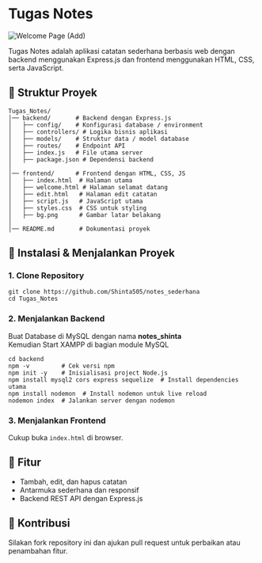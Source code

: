 # Tugas Notes
![Welcome Page (Add)](https://github.com/user-attachments/assets/df75c7e8-58ff-4b73-8dcc-104799ad7a51)

Tugas Notes adalah aplikasi catatan sederhana berbasis web dengan backend menggunakan Express.js dan frontend menggunakan HTML, CSS, serta JavaScript.

## 📂 Struktur Proyek

```
Tugas_Notes/
│── backend/       # Backend dengan Express.js
│   ├── config/    # Konfigurasi database / environment
│   ├── controllers/ # Logika bisnis aplikasi
│   ├── models/    # Struktur data / model database
│   ├── routes/    # Endpoint API
│   ├── index.js   # File utama server
│   ├── package.json # Dependensi backend
│
│── frontend/      # Frontend dengan HTML, CSS, JS
│   ├── index.html  # Halaman utama
│   ├── welcome.html # Halaman selamat datang
│   ├── edit.html   # Halaman edit catatan
│   ├── script.js   # JavaScript utama
│   ├── styles.css  # CSS untuk styling
│   ├── bg.png      # Gambar latar belakang
│
│── README.md       # Dokumentasi proyek
```

## 🚀 Instalasi & Menjalankan Proyek

### **1. Clone Repository**
```command prompt
git clone https://github.com/Shinta505/notes_sederhana
cd Tugas_Notes
```

### **2. Menjalankan Backend**
Buat Database di MySQL dengan nama **notes_shinta** <br>
Kemudian Start XAMPP di bagian module MySQL

```terminal
cd backend
npm -v         # Cek versi npm
npm init -y    # Inisialisasi project Node.js
npm install mysql2 cors express sequelize  # Install dependencies utama
npm install nodemon  # Install nodemon untuk live reload
nodemon index  # Jalankan server dengan nodemon
```

### **3. Menjalankan Frontend**
Cukup buka `index.html` di browser.

## 📌 Fitur
- Tambah, edit, dan hapus catatan
- Antarmuka sederhana dan responsif
- Backend REST API dengan Express.js

## 🤝 Kontribusi
Silakan fork repository ini dan ajukan pull request untuk perbaikan atau penambahan fitur.
